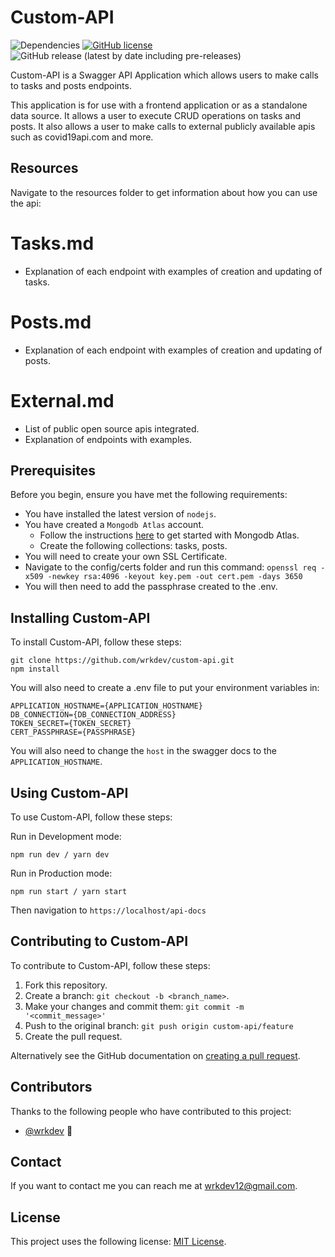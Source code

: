 # Custom-API

![Dependencies](https://img.shields.io/david/wrkdev/custom-api?style=flat-square) [![GitHub license](https://img.shields.io/github/license/wrkdev/custom-api?style=flat-square)](https://github.com/wrkdev/custom-api) ![GitHub release (latest by date including pre-releases)](https://img.shields.io/github/v/release/wrkdev/custom-api?include_prereleases&style=flat-square)

Custom-API is a Swagger API Application which allows users to make calls to tasks and posts endpoints.

This application is for use with a frontend application or as a standalone data source. It allows a user to execute CRUD operations on tasks and posts.
It also allows a user to make calls to external publicly available apis such as covid19api.com and more.

## Resources

Navigate to the resources folder to get information about how you can use the api:

# Tasks.md

* Explanation of each endpoint with examples of creation and updating of tasks.

# Posts.md

* Explanation of each endpoint with examples of creation and updating of posts.

# External.md

* List of public open source apis integrated.
* Explanation of endpoints with examples.

## Prerequisites

Before you begin, ensure you have met the following requirements:

* You have installed the latest version of `nodejs`.
* You have created a `Mongodb Atlas` account.
    * Follow the instructions [here](https://docs.atlas.mongodb.com/getting-started/) to get started with Mongodb Atlas.
    * Create the following collections: tasks, posts.
* You will need to create your own SSL Certificate.
* Navigate to the config/certs folder and run this command:
    `openssl req -x509 -newkey rsa:4096 -keyout key.pem -out cert.pem -days 3650`
* You will then need to add the passphrase created to the .env.

## Installing Custom-API

To install Custom-API, follow these steps:

```
git clone https://github.com/wrkdev/custom-api.git
npm install
```

You will also need to create a .env file to put your environment variables in:

```
APPLICATION_HOSTNAME={APPLICATION_HOSTNAME}
DB_CONNECTION={DB_CONNECTION_ADDRESS}
TOKEN_SECRET={TOKEN_SECRET}
CERT_PASSPHRASE={PASSPHRASE}
```

You will also need to change the `host` in the swagger docs to the `APPLICATION_HOSTNAME`.

## Using Custom-API

To use Custom-API, follow these steps:

Run in Development mode:
```
npm run dev / yarn dev
```

Run in Production mode:
```
npm run start / yarn start
```

Then navigation to `https://localhost/api-docs`

## Contributing to Custom-API

To contribute to Custom-API, follow these steps:

1. Fork this repository.
2. Create a branch: `git checkout -b <branch_name>`.
3. Make your changes and commit them: `git commit -m '<commit_message>'`
4. Push to the original branch: `git push origin custom-api/feature`
5. Create the pull request.

Alternatively see the GitHub documentation on [creating a pull request](https://help.github.com/en/github/collaborating-with-issues-and-pull-requests/creating-a-pull-request).

## Contributors

Thanks to the following people who have contributed to this project:

* [@wrkdev](https://github.com/wrkdev) 📖

## Contact

If you want to contact me you can reach me at wrkdev12@gmail.com.

## License

This project uses the following license: [MIT License](https://github.com/wrkdev/custom-api/LICENSE).
